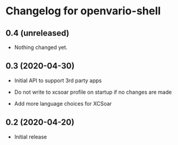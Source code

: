 Changelog for openvario-shell
=============================

0.4 (unreleased)
----------------

- Nothing changed yet.


0.3 (2020-04-30)
----------------

- Initial API to support 3rd party apps

- Do not write to xcsoar profile on startup if no changes are made

- Add more language choices for XCSoar


0.2 (2020-04-20)
----------------

- Initial release

